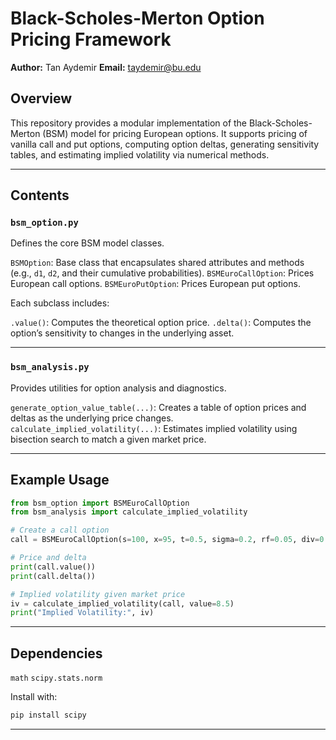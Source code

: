 
# Black-Scholes-Merton Option Pricing Framework

**Author:** Tan Aydemir
**Email:** taydemir@bu.edu

## Overview

This repository provides a modular implementation of the Black-Scholes-Merton (BSM) model for pricing European options. It supports pricing of vanilla call and put options, computing option deltas, generating sensitivity tables, and estimating implied volatility via numerical methods.

---

## Contents

### `bsm_option.py`

Defines the core BSM model classes.

`BSMOption`: Base class that encapsulates shared attributes and methods (e.g., `d1`, `d2`, and their cumulative probabilities).
`BSMEuroCallOption`: Prices European call options.
`BSMEuroPutOption`: Prices European put options.

Each subclass includes:

`.value()`: Computes the theoretical option price.
`.delta()`: Computes the option’s sensitivity to changes in the underlying asset.

---

### `bsm_analysis.py`

Provides utilities for option analysis and diagnostics.

`generate_option_value_table(...)`: Creates a table of option prices and deltas as the underlying price changes.
`calculate_implied_volatility(...)`: Estimates implied volatility using bisection search to match a given market price.

---

## Example Usage

```python
from bsm_option import BSMEuroCallOption
from bsm_analysis import calculate_implied_volatility

# Create a call option
call = BSMEuroCallOption(s=100, x=95, t=0.5, sigma=0.2, rf=0.05, div=0.01)

# Price and delta
print(call.value())
print(call.delta())

# Implied volatility given market price
iv = calculate_implied_volatility(call, value=8.5)
print("Implied Volatility:", iv)
```

---

## Dependencies

`math`
`scipy.stats.norm`

Install with:

```bash
pip install scipy
```

---

